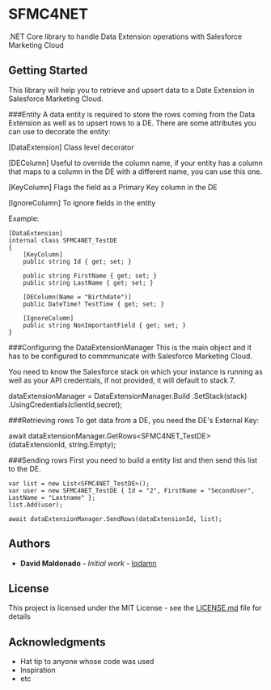 # SFMC4NET

.NET Core library to handle Data Extension operations with Salesforce Marketing Cloud

## Getting Started

This library will help you to retrieve and upsert data to a Date Extension in Salesforce Marketing Cloud. 

###Entity
A data entity is required to store the rows coming from the Data Extension as well as to upsert rows to a DE.
There are some attributes you can use to decorate the entity:

[DataExtension]
Class level decorator

[DEColumn]
Useful to override the column name, if your entity has a column that maps to a column in the DE with a different name, you can use this one.

[KeyColumn]
Flags the field as a Primary Key column in the DE

[IgnoreColumn]
To ignore fields in the entity

Example:

	[DataExtension]
    internal class SFMC4NET_TestDE
    {
        [KeyColumn]
        public string Id { get; set; }
        
		public string FirstName { get; set; }
        public string LastName { get; set; }
        
		[DEColumn(Name = "Birthdate")]
        public DateTime? TestTime { get; set; }

		[IgnoreColumn]
		public string NonImportantField { get; set; }
    }

###Configuring the DataExtensionManager
This is the main object and it has to be configured to commmunicate with Salesforce Marketing Cloud.

You need to know the Salesforce stack on which your instance is running as well as your API credentials, if not provided, it will default to stack 7.

dataExtensionManager = DataExtensionManager.Build
                .SetStack(stack)
                .UsingCredentials(clientId,secret);

###Retrieving rows
To get data from a DE, you need the DE's External Key:

await dataExtensionManager.GetRows<SFMC4NET_TestDE>(dataExtensionId, string.Empty);

###Sending rows
First you need to build a entity list and then send this list to the DE.

	var list = new List<SFMC4NET_TestDE>();
    var user = new SFMC4NET_TestDE { Id = "2", FirstName = "SecondUser", LastName = "Lastname" };
    list.Add(user);

	await dataExtensionManager.SendRows(dataExtensionId, list);

## Authors

* **David Maldonado** - *Initial work* - [Iqdamn](https://github.com/iqdamn)


## License

This project is licensed under the MIT License - see the [LICENSE.md](LICENSE.md) file for details

## Acknowledgments

* Hat tip to anyone whose code was used
* Inspiration
* etc
